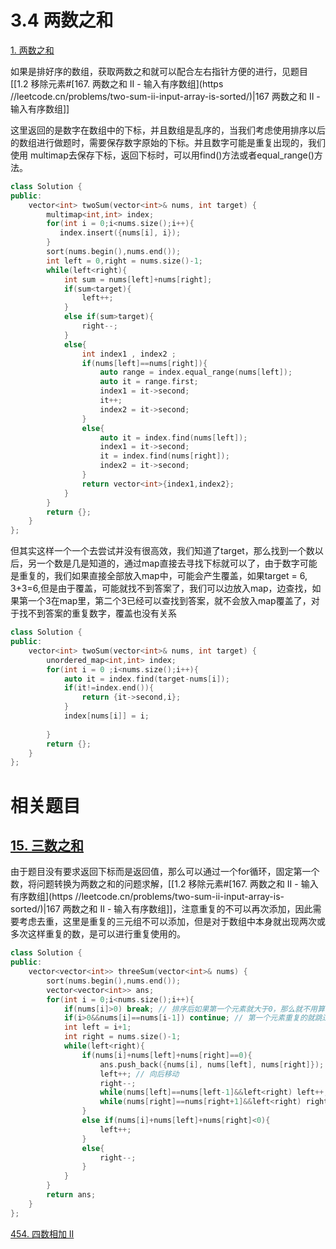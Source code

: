 # 3.4 两数之和

[1. 两数之和](https://leetcode.cn/problems/two-sum/)

如果是排好序的数组，获取两数之和就可以配合左右指针方便的进行，见题目[[1.2 移除元素#[167. 两数之和 II - 输入有序数组](https //leetcode.cn/problems/two-sum-ii-input-array-is-sorted/)|167 两数之和 II - 输入有序数组]]

这里返回的是数字在数组中的下标，并且数组是乱序的，当我们考虑使用排序以后的数组进行做题时，需要保存数字原始的下标。并且数字可能是重复出现的，我们使用 multimap去保存下标，返回下标时，可以用find()方法或者equal_range()方法。

```cpp
class Solution {
public:
    vector<int> twoSum(vector<int>& nums, int target) {
        multimap<int,int> index;
        for(int i = 0;i<nums.size();i++){
           index.insert({nums[i], i});
        }
        sort(nums.begin(),nums.end());
        int left = 0,right = nums.size()-1;
        while(left<right){
            int sum = nums[left]+nums[right];
            if(sum<target){
                left++;
            }
            else if(sum>target){
                right--;
            }
            else{
                int index1 , index2 ;
                if(nums[left]==nums[right]){
                    auto range = index.equal_range(nums[left]);
                    auto it = range.first;
                    index1 = it->second;
                    it++;
                    index2 = it->second;
                }  
                else{
                    auto it = index.find(nums[left]);
                    index1 = it->second;
                    it = index.find(nums[right]);
                    index2 = it->second;
                }
                return vector<int>{index1,index2};
            }
        }
        return {};
    }
};
```

但其实这样一个一个去尝试并没有很高效，我们知道了target，那么找到一个数以后，另一个数是几是知道的，通过map直接去寻找下标就可以了，由于数字可能是重复的，我们如果直接全部放入map中，可能会产生覆盖，如果target = 6, 3+3=6,但是由于覆盖，可能就找不到答案了，我们可以边放入map，边查找，如果第一个3在map里，第二个3已经可以查找到答案，就不会放入map覆盖了，对于找不到答案的重复数字，覆盖也没有关系

```cpp
class Solution {
public:
    vector<int> twoSum(vector<int>& nums, int target) {
        unordered_map<int,int> index;
        for(int i = 0 ;i<nums.size();i++){
            auto it = index.find(target-nums[i]);
            if(it!=index.end()){
                return {it->second,i};
            }
            index[nums[i]] = i;
  
        }
        return {};
    }
};
```

# 相关题目

## [15. 三数之和](https://leetcode.cn/problems/3sum/)

由于题目没有要求返回下标而是返回值，那么可以通过一个for循环，固定第一个数，将问题转换为两数之和的问题求解，[[1.2 移除元素#[167. 两数之和 II - 输入有序数组](https //leetcode.cn/problems/two-sum-ii-input-array-is-sorted/)|167 两数之和 II - 输入有序数组]]，注意重复的不可以再次添加，因此需要考虑去重，这里是重复的三元组不可以添加，但是对于数组中本身就出现两次或多次这样重复的数，是可以进行重复使用的。

```cpp
class Solution {
public:
    vector<vector<int>> threeSum(vector<int>& nums) {
        sort(nums.begin(),nums.end());
        vector<vector<int>> ans;
        for(int i = 0;i<nums.size();i++){
            if(nums[i]>0) break; // 排序后如果第一个元素就大于0，那么就不用算了
            if(i>0&&nums[i]==nums[i-1]) continue; // 第一个元素重复的就跳过，记得跳过后，我们的i应该在重复元素的第一个，而不是最后一个，比如[-1,-1,-1,-1] 这样重复的-1出现了4次，我们应该跳过的是后3个，而不是跳过前3个，因为存在 (-1)+(-1)+2=0的情况，需要使用重复的-1。
            int left = i+1;
            int right = nums.size()-1;
            while(left<right){
                if(nums[i]+nums[left]+nums[right]==0){
                    ans.push_back({nums[i], nums[left], nums[right]});
                    left++; // 向后移动
                    right--;
                    while(nums[left]==nums[left-1]&&left<right) left++; // 去掉重复的
                    while(nums[right]==nums[right+1]&&left<right) right--;
                }
                else if(nums[i]+nums[left]+nums[right]<0){
                    left++;
                }
                else{
                    right--;
                }
            } 
        }
        return ans;
    }
};
```


[454. 四数相加 II](https://leetcode.cn/problems/4sum-ii/)